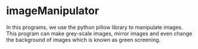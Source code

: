# imageManipulator
In this programs, we use the python pillow library to manipulate images. This program can make grey-scale images, mirror images and even change the background of images which is known as green screening.
